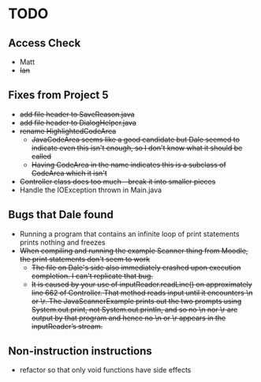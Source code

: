 # TODO

## Access Check
* Matt
* ~~Ian~~

## Fixes from Project 5
* ~~add file header to SaveReason.java~~
* ~~add file header to DialogHelper.java~~
* ~~rename HighlightedCodeArea~~
  * ~~JavaCodeArea seems like a good candidate but Dale seemed to indicate even this isn't enough, so I don't know what it should be called~~
  * ~~Having CodeArea in the name indicates this is a subclass of CodeArea which it isn't~~
* ~~Controller class does too much—break it into smaller pieces~~
* Handle the IOException thrown in Main.java

## Bugs that Dale found
* Running a program that contains an infinite loop of print statements prints nothing and freezes
* ~~When compiling and running the example Scanner thing from Moodle, the print statements don't seem to work~~
  * ~~The file on Dale's side also immediately crashed upon execution completion. I can't replicate that bug.~~
  * ~~It is caused by your use of inputReader.readLine() on approximately line 662 of Controller.  That method reads input until it encounters \n or \r.  The JavaScannerExample prints out the two prompts using System.out.print, not System.out.println, and so no \n nor \r are output by that program and hence no \n or \r appears in the inputReader’s stream.~~

## Non-instruction instructions
* refactor so that only void functions have side effects